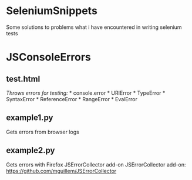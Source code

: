# SeleniumSnippets
Some solutions to problems what i have encountered in writing selenium tests

# JSConsoleErrors
## test.html
*Throws errors for testing:*
	* console.error
	* URIError
	* TypeError
	* SyntaxError
	* ReferenceError
	* RangeError
	* EvalError
## example1.py
Gets errors from browser logs

## example2.py
Gets errors with Firefox JSErrorCollector add-on
JSErrorCollector add-on: https://github.com/mguillem/JSErrorCollector
